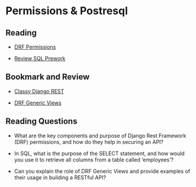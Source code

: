 # Permissions & Postresql

## Reading

- [DRF Permissions](https://www.django-rest-framework.org/api-guide/permissions/)

- [Review SQL Prework](https://codefellows.github.io/common_curriculum/prework/SQL)

## Bookmark and Review

- [Classy Django REST](http://www.cdrf.co/)

- [DRF Generic Views](https://www.django-rest-framework.org/api-guide/generic-views/)

## Reading Questions

- What are the key components and purpose of Django Rest Framework (DRF) permissions, and how do they help in securing an API?

- In SQL, what is the purpose of the SELECT statement, and how would you use it to retrieve all columns from a table called ‘employees’?

- Can you explain the role of DRF Generic Views and provide examples of their usage in building a RESTful API?
